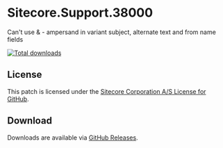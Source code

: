 # Sitecore.Support.38000
Can't use &amp; - ampersand in variant subject, alternate text and from name fields

[![Total downloads](https://img.shields.io/github/downloads/SitecoreSupport/Sitecore.Support.38000/total.svg)](https://github.com/SitecoreSupport/Sitecore.Support.38000/releases)

## License  
This patch is licensed under the [Sitecore Corporation A/S License for GitHub](https://github.com/sitecoresupport/Sitecore.Support.38000/blob/master/LICENSE).  

## Download  
Downloads are available via [GitHub Releases](https://github.com/sitecoresupport/Sitecore.Support.38000/releases).  
